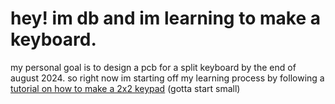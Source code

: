 # hey! im db and im learning to make a keyboard.

my personal goal is to design a pcb for a split keyboard by the end of august 2024. so right now im starting off my learning process by following a [tutorial on how to make a 2x2 keypad](https://wiki.ai03.com/books/pcb-design) (gotta start small)
